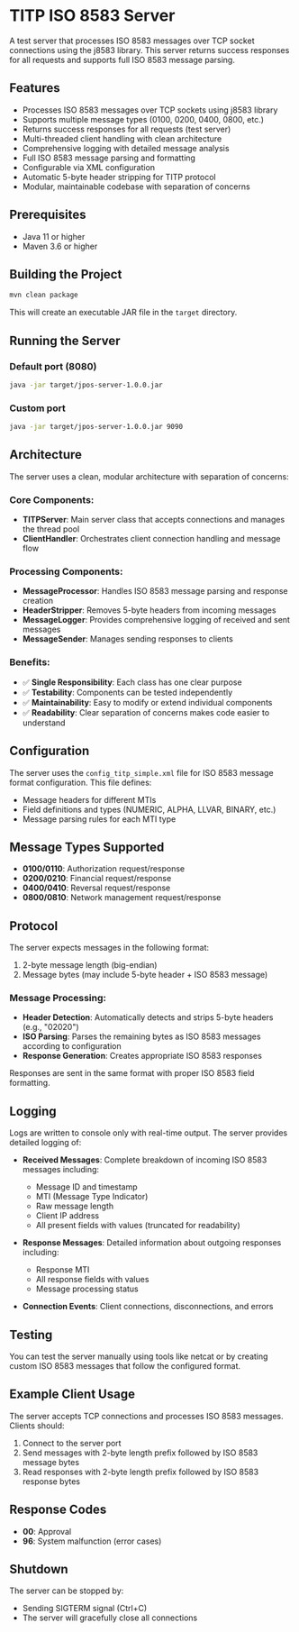 # TITP ISO 8583 Server

A test server that processes ISO 8583 messages over TCP socket connections using the j8583 library. This server returns success responses for all requests and supports full ISO 8583 message parsing.

## Features

- Processes ISO 8583 messages over TCP sockets using j8583 library
- Supports multiple message types (0100, 0200, 0400, 0800, etc.)
- Returns success responses for all requests (test server)
- Multi-threaded client handling with clean architecture
- Comprehensive logging with detailed message analysis
- Full ISO 8583 message parsing and formatting
- Configurable via XML configuration
- Automatic 5-byte header stripping for TITP protocol
- Modular, maintainable codebase with separation of concerns

## Prerequisites

- Java 11 or higher
- Maven 3.6 or higher

## Building the Project

```bash
mvn clean package
```

This will create an executable JAR file in the `target` directory.

## Running the Server

### Default port (8080)
```bash
java -jar target/jpos-server-1.0.0.jar
```

### Custom port
```bash
java -jar target/jpos-server-1.0.0.jar 9090
```

## Architecture

The server uses a clean, modular architecture with separation of concerns:

### Core Components:
- **TITPServer**: Main server class that accepts connections and manages the thread pool
- **ClientHandler**: Orchestrates client connection handling and message flow

### Processing Components:
- **MessageProcessor**: Handles ISO 8583 message parsing and response creation
- **HeaderStripper**: Removes 5-byte headers from incoming messages
- **MessageLogger**: Provides comprehensive logging of received and sent messages
- **MessageSender**: Manages sending responses to clients

### Benefits:
- ✅ **Single Responsibility**: Each class has one clear purpose
- ✅ **Testability**: Components can be tested independently
- ✅ **Maintainability**: Easy to modify or extend individual components
- ✅ **Readability**: Clear separation of concerns makes code easier to understand

## Configuration

The server uses the `config_titp_simple.xml` file for ISO 8583 message format configuration. This file defines:

- Message headers for different MTIs
- Field definitions and types (NUMERIC, ALPHA, LLVAR, BINARY, etc.)
- Message parsing rules for each MTI type

## Message Types Supported

- **0100/0110**: Authorization request/response
- **0200/0210**: Financial request/response  
- **0400/0410**: Reversal request/response
- **0800/0810**: Network management request/response

## Protocol

The server expects messages in the following format:
1. 2-byte message length (big-endian)
2. Message bytes (may include 5-byte header + ISO 8583 message)

### Message Processing:
- **Header Detection**: Automatically detects and strips 5-byte headers (e.g., "02020")
- **ISO Parsing**: Parses the remaining bytes as ISO 8583 messages according to configuration
- **Response Generation**: Creates appropriate ISO 8583 responses

Responses are sent in the same format with proper ISO 8583 field formatting.

## Logging

Logs are written to console only with real-time output. The server provides detailed logging of:

- **Received Messages**: Complete breakdown of incoming ISO 8583 messages including:
  - Message ID and timestamp
  - MTI (Message Type Indicator)
  - Raw message length
  - Client IP address
  - All present fields with values (truncated for readability)

- **Response Messages**: Detailed information about outgoing responses including:
  - Response MTI
  - All response fields with values
  - Message processing status

- **Connection Events**: Client connections, disconnections, and errors

## Testing

You can test the server manually using tools like netcat or by creating custom ISO 8583 messages that follow the configured format.

## Example Client Usage

The server accepts TCP connections and processes ISO 8583 messages. Clients should:

1. Connect to the server port
2. Send messages with 2-byte length prefix followed by ISO 8583 message bytes
3. Read responses with 2-byte length prefix followed by ISO 8583 response bytes

## Response Codes

- **00**: Approval
- **96**: System malfunction (error cases)

## Shutdown

The server can be stopped by:
- Sending SIGTERM signal (Ctrl+C)
- The server will gracefully close all connections
